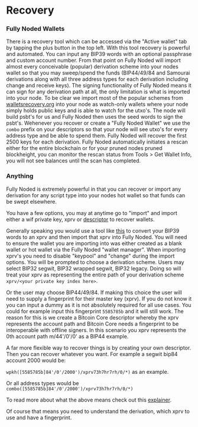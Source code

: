 # Recovery

### Fully Noded Wallets

There is a recovery tool which can be accessed via the "Active wallet" tab by tapping the plus button in the top left. With this tool recovery is powerful and automated. You can input any BIP39 words with an optional passphrase and custom account number. From that point on Fully Noded will import almost every conceivable (popular) derivation scheme into your nodes wallet so that you may sweep/spend the funds (BIP44/49/84 and Samourai derivations along with all three address types for each derivation including change and receive keys). The signing functionality of Fully Noded means it can sign for any derivation path at all, the only limitation is what is imported into your node. To be clear we import most of the popular schemes from [walletsrecovery.org](https://walletsrecovery.org) into your node as watch-only wallets where your node simply holds public keys and is able to watch for the utxo's. The node will build psbt's for us and Fully Noded then uses the seed words to sign the psbt's. Wehenever you recover or create a "Fully Noded Wallet" we use the `combo` prefix on your descriptors so that your node will see utxo's for every address type and be able to spend them. Fully Noded will recover the first 2500 keys for each derivation. Fully Noded automatically initiates a rescan either for the entire blockchain or for your pruned nodes pruned blockheight, you can monitor the rescan status from Tools > Get Wallet Info, you will not see balances until the scan has completed.

### Anything

Fully Noded is extremely powerful in that you can recover or import any derivation for any script type into your nodes hot wallet so that funds can be swept elsewhere.

You have a few options, you may at anytime go to "import" and import either a wif private key, xprv or [descriptor](https://github.com/bitcoin/bitcoin/blob/master/doc/descriptors.md#examples) to recover wallets.

Generally speaking you would use a tool like [this](https://iancoleman.io/bip39/) to convert your BIP39 words to an xprv and then import that xprv into Fully Noded. You will need to ensure the wallet you are importing into was either created as a blank wallet or hot wallet via the Fully Noded "wallet manager". When importing xprv's you need to disable "keypool" and "change" during the import options. You will be prompted to choose a derivation scheme. Users may select BIP32 segwit, BIP32 wrapped segwit, BIP32 legacy. Doing so will treat your xprv as representing the entire path of your derivation scheme `xprv/<your private key index here>`.

Or the user may choose BIP44/49/84. If making this choice the user will need to supply a fingerprint for their master key (xprv). If you do not know it you can input a dummy as it is not absolutely required for all use cases. You could for example input this fingerprint `5585785b` and it will still work. The reason for this is we create a Bitcoin Core descriptor whereby the xprv represents the account path and Bitcoin Core needs a fingerprint to be interoperable with offline signers. In this scenario you xprv represents the 0th account path m/44'/0'/0' as a BIP44 example.

A far more flexible way to recover things is by creating your own descriptor. Then you can recover whatever you want. For example a segwit bip84 account 2000 would be:

`wpkh([5585785b]84'/0'/2000')/xprv73h7hr7rh/0/*)` as an example.

Or all address types would be `combo([5585785b]84'/0'/2000')/xprv73h7hr7rh/0/*)` 

To read more about what the above means check out this [explainer](https://github.com/bitcoin/bitcoin/blob/master/doc/descriptors.md).

Of course that means you need to understand the derivation, which xprv to use and have a fingerprint.

